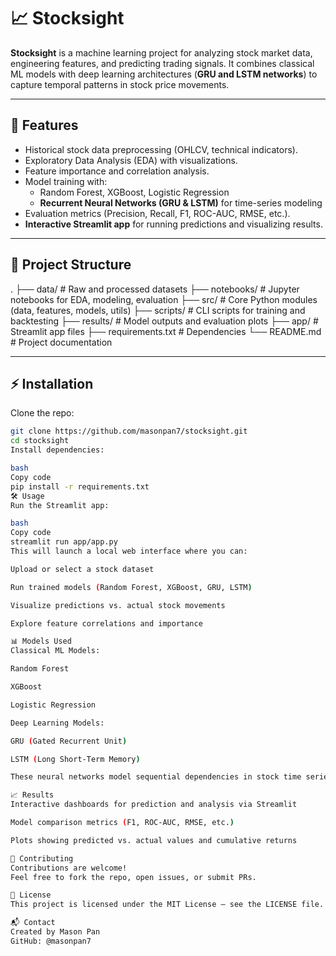# 📈 Stocksight

**Stocksight** is a machine learning project for analyzing stock market data, engineering features, and predicting trading signals. It combines classical ML models with deep learning architectures (**GRU and LSTM networks**) to capture temporal patterns in stock price movements.

---

## 🚀 Features

- Historical stock data preprocessing (OHLCV, technical indicators).  
- Exploratory Data Analysis (EDA) with visualizations.  
- Feature importance and correlation analysis.  
- Model training with:
  - Random Forest, XGBoost, Logistic Regression  
  - **Recurrent Neural Networks (GRU & LSTM)** for time-series modeling  
- Evaluation metrics (Precision, Recall, F1, ROC-AUC, RMSE, etc.).  
- **Interactive Streamlit app** for running predictions and visualizing results.  

---

## 📂 Project Structure

.
├── data/ # Raw and processed datasets
├── notebooks/ # Jupyter notebooks for EDA, modeling, evaluation
├── src/ # Core Python modules (data, features, models, utils)
├── scripts/ # CLI scripts for training and backtesting
├── results/ # Model outputs and evaluation plots
├── app/ # Streamlit app files
├── requirements.txt # Dependencies
└── README.md # Project documentation

---

## ⚡ Installation

Clone the repo:

```bash
git clone https://github.com/masonpan7/stocksight.git
cd stocksight
Install dependencies:

bash
Copy code
pip install -r requirements.txt
🛠 Usage
Run the Streamlit app:

bash
Copy code
streamlit run app/app.py
This will launch a local web interface where you can:

Upload or select a stock dataset

Run trained models (Random Forest, XGBoost, GRU, LSTM)

Visualize predictions vs. actual stock movements

Explore feature correlations and importance

📊 Models Used
Classical ML Models:

Random Forest

XGBoost

Logistic Regression

Deep Learning Models:

GRU (Gated Recurrent Unit)

LSTM (Long Short-Term Memory)

These neural networks model sequential dependencies in stock time series, capturing both short- and long-term trends more effectively than classical models.

📈 Results
Interactive dashboards for prediction and analysis via Streamlit

Model comparison metrics (F1, ROC-AUC, RMSE, etc.)

Plots showing predicted vs. actual values and cumulative returns

🤝 Contributing
Contributions are welcome!
Feel free to fork the repo, open issues, or submit PRs.

📜 License
This project is licensed under the MIT License — see the LICENSE file.

📬 Contact
Created by Mason Pan
GitHub: @masonpan7

